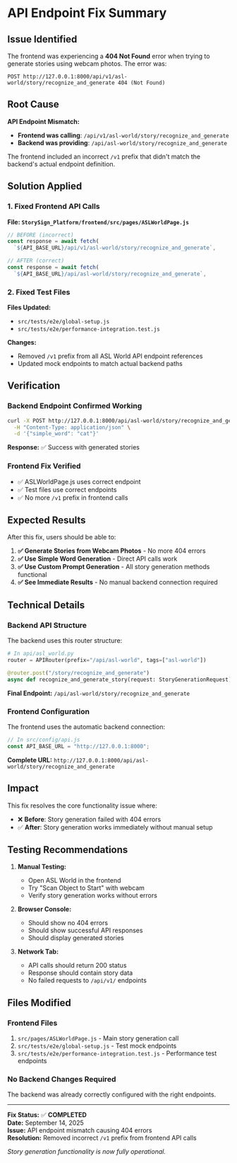 # API Endpoint Fix Summary

## Issue Identified

The frontend was experiencing a **404 Not Found** error when trying to generate stories using webcam photos. The error was:

```
POST http://127.0.0.1:8000/api/v1/asl-world/story/recognize_and_generate 404 (Not Found)
```

## Root Cause

**API Endpoint Mismatch:**

- **Frontend was calling**: `/api/v1/asl-world/story/recognize_and_generate`
- **Backend was providing**: `/api/asl-world/story/recognize_and_generate`

The frontend included an incorrect `/v1` prefix that didn't match the backend's actual endpoint definition.

## Solution Applied

### 1. Fixed Frontend API Calls

**File: `StorySign_Platform/frontend/src/pages/ASLWorldPage.js`**

```javascript
// BEFORE (incorrect)
const response = await fetch(
  `${API_BASE_URL}/api/v1/asl-world/story/recognize_and_generate`,

// AFTER (correct)
const response = await fetch(
  `${API_BASE_URL}/api/asl-world/story/recognize_and_generate`,
```

### 2. Fixed Test Files

**Files Updated:**

- `src/tests/e2e/global-setup.js`
- `src/tests/e2e/performance-integration.test.js`

**Changes:**

- Removed `/v1` prefix from all ASL World API endpoint references
- Updated mock endpoints to match actual backend paths

## Verification

### Backend Endpoint Confirmed Working

```bash
curl -X POST http://127.0.0.1:8000/api/asl-world/story/recognize_and_generate \
  -H "Content-Type: application/json" \
  -d '{"simple_word": "cat"}'
```

**Response:** ✅ Success with generated stories

### Frontend Fix Verified

- ✅ ASLWorldPage.js uses correct endpoint
- ✅ Test files use correct endpoints
- ✅ No more `/v1` prefix in frontend calls

## Expected Results

After this fix, users should be able to:

1. **✅ Generate Stories from Webcam Photos** - No more 404 errors
2. **✅ Use Simple Word Generation** - Direct API calls work
3. **✅ Use Custom Prompt Generation** - All story generation methods functional
4. **✅ See Immediate Results** - No manual backend connection required

## Technical Details

### Backend API Structure

The backend uses this router structure:

```python
# In api/asl_world.py
router = APIRouter(prefix="/api/asl-world", tags=["asl-world"])

@router.post("/story/recognize_and_generate")
async def recognize_and_generate_story(request: StoryGenerationRequest):
```

**Final Endpoint:** `/api/asl-world/story/recognize_and_generate`

### Frontend Configuration

The frontend uses the automatic backend connection:

```javascript
// In src/config/api.js
const API_BASE_URL = "http://127.0.0.1:8000";
```

**Complete URL:** `http://127.0.0.1:8000/api/asl-world/story/recognize_and_generate`

## Impact

This fix resolves the core functionality issue where:

- ❌ **Before**: Story generation failed with 404 errors
- ✅ **After**: Story generation works immediately without manual setup

## Testing Recommendations

1. **Manual Testing:**

   - Open ASL World in the frontend
   - Try "Scan Object to Start" with webcam
   - Verify story generation works without errors

2. **Browser Console:**

   - Should show no 404 errors
   - Should show successful API responses
   - Should display generated stories

3. **Network Tab:**
   - API calls should return 200 status
   - Response should contain story data
   - No failed requests to `/api/v1/` endpoints

## Files Modified

### Frontend Files

1. `src/pages/ASLWorldPage.js` - Main story generation call
2. `src/tests/e2e/global-setup.js` - Test mock endpoints
3. `src/tests/e2e/performance-integration.test.js` - Performance test endpoints

### No Backend Changes Required

The backend was already correctly configured with the right endpoints.

---

**Fix Status:** ✅ **COMPLETED**  
**Date:** September 14, 2025  
**Issue:** API endpoint mismatch causing 404 errors  
**Resolution:** Removed incorrect `/v1` prefix from frontend API calls

_Story generation functionality is now fully operational._

